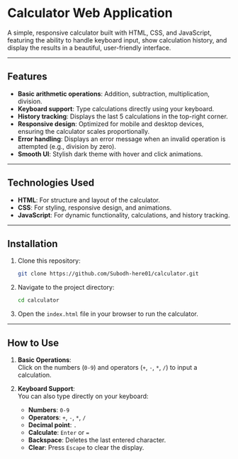 # **Calculator Web Application**

A simple, responsive calculator built with HTML, CSS, and JavaScript, featuring the ability to handle keyboard input, show calculation history, and display the results in a beautiful, user-friendly interface.

---

## **Features**

- **Basic arithmetic operations**: Addition, subtraction, multiplication, division.
- **Keyboard support**: Type calculations directly using your keyboard.
- **History tracking**: Displays the last 5 calculations in the top-right corner.
- **Responsive design**: Optimized for mobile and desktop devices, ensuring the calculator scales proportionally.
- **Error handling**: Displays an error message when an invalid operation is attempted (e.g., division by zero).
- **Smooth UI**: Stylish dark theme with hover and click animations.

---

## **Technologies Used**

- **HTML**: For structure and layout of the calculator.
- **CSS**: For styling, responsive design, and animations.
- **JavaScript**: For dynamic functionality, calculations, and history tracking.

---

## **Installation**

1. Clone this repository:
    ```bash
    git clone https://github.com/Subodh-here01/calculator.git
    ```

2. Navigate to the project directory:
    ```bash
    cd calculator
    ```

3. Open the `index.html` file in your browser to run the calculator.

---

## **How to Use**

1. **Basic Operations**:  
   Click on the numbers (`0-9`) and operators (`+`, `-`, `*`, `/`) to input a calculation.
   
2. **Keyboard Support**:  
   You can also type directly on your keyboard:
   - **Numbers**: `0-9`
   - **Operators**: `+`, `-`, `*`, `/`
   - **Decimal point**: `.`
   - **Calculate**: `Enter` or `=`
   - **Backspace**: Deletes the last entered character.
   - **Clear**: Press `Escape` to clear the display.


